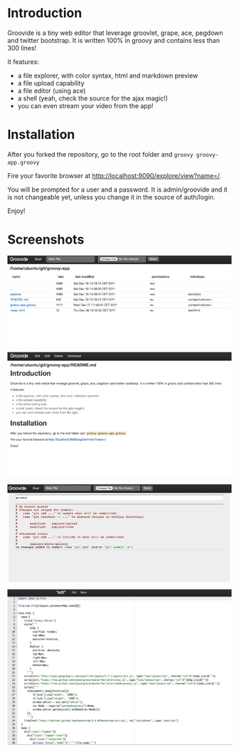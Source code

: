 # Introduction

Groovide is a tiny web editor that leverage groovlet, grape, ace, pegdown and twitter bootstrap.
It is written 100% in groovy and contains less than 300 lines!

It features:

* a file explorer, with color syntax, html and markdown preview
* a file upload capability
* a file editor (using ace)
* a shell (yeah, check the source for the ajax magic!)
* you can even stream your video from the app!

# Installation
After you forked the repository, go to the root folder and 
`groovy groovy-app.groovy`

Fire your favorite browser at [http://localhost:9090/explore/view?name=/](http://localhost:9090/explore/view?name=/).

You will be prompted for a user and a password. It is admin/groovide and it is not changeable yet, unless you change it in the source of auth/login.

Enjoy!

# Screenshots
![explorer](https://github.com/fix/groovide/raw/master/images/groovide_explore.jpg)

![markdown](https://github.com/fix/groovide/raw/master/images/groovide_md.jpg)

![shell](https://github.com/fix/groovide/raw/master/images/groovide_shell.jpg)

![editor](https://github.com/fix/groovide/raw/master/images/groovide_editor.jpg)
